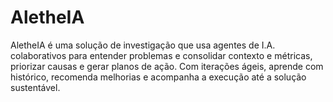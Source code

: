 # AletheIA
AletheIA é uma solução de investigação que usa agentes de I.A. colaborativos para entender problemas e consolidar contexto e métricas, priorizar causas e gerar planos de ação. Com iterações ágeis, aprende com histórico, recomenda melhorias e acompanha a execução até a solução sustentável.
